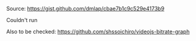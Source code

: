 
Source: https://gist.github.com/dmlap/cbae7b1c9c529e4173b9

Couldn't run

Also to be checked: https://github.com/shssoichiro/videojs-bitrate-graph
